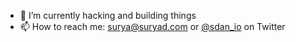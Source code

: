 - 🔭 I’m currently hacking and building things
- 📫 How to reach me: surya@suryad.com or [@sdan_io](https://sdan.io/t) on Twitter
